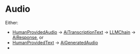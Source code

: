 # Audio

Either: 
- [HumanProvidedAudio](HumanProvidedAudio.md) -> [AiTranscriptionText](AiTranscriptionText.md) -> [LLMChain](LLMChain.md) -> [AiResponse](AiResponse.md), or 
- [HumanProvidedText](HumanProvidedText.md) -> [AiGeneratedAudio](AiGeneratedAudio.md)
- 